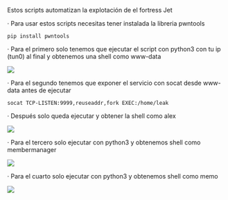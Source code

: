 Estos scripts automatizan la explotación de el fortress Jet

· Para usar estos scripts necesitas tener instalada la libreria pwntools

    pip install pwntools

· Para el primero solo tenemos que ejecutar el script con python3 con tu ip (tun0) al final y obtenemos una shell como www-data

<img src="https://raw.githubusercontent.com/GatoGamer1155/Imagenes-Repositorios/main/wwwj.png">

· Para el segundo tenemos que exponer el servicio con socat desde www-data antes de ejecutar

    socat TCP-LISTEN:9999,reuseaddr,fork EXEC:/home/leak

· Después solo queda ejecutar y obtener la shell como alex

<img src="https://raw.githubusercontent.com/GatoGamer1155/Imagenes-Repositorios/main/alexj.png">

· Para el tercero solo ejecutar con python3 y obtenemos shell como membermanager

<img src="https://raw.githubusercontent.com/GatoGamer1155/Imagenes-Repositorios/main/memberj.png">

· Para el cuarto solo ejecutar con python3 y obtenemos shell como memo

<img src="https://raw.githubusercontent.com/GatoGamer1155/Imagenes-Repositorios/main/memoj.png">
